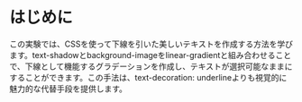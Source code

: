 # はじめに

この実験では、CSSを使って下線を引いた美しいテキストを作成する方法を学びます。text-shadowとbackground-imageをlinear-gradientと組み合わせることで、下線として機能するグラデーションを作成し、テキストが選択可能なままにすることができます。この手法は、text-decoration: underlineよりも視覚的に魅力的な代替手段を提供します。
